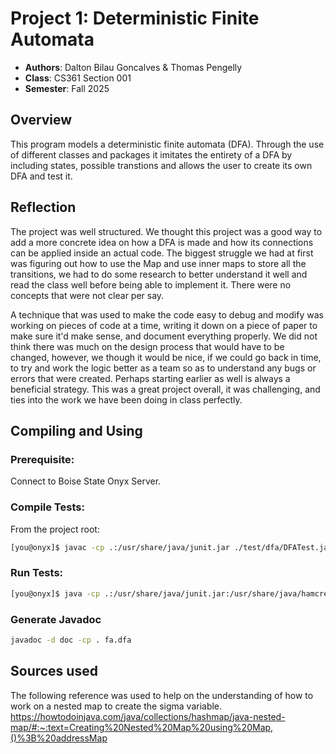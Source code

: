 # Project 1: Deterministic Finite Automata

* **Authors**: Dalton Bilau Goncalves & Thomas Pengelly
* **Class**: CS361 Section 001
* **Semester**: Fall 2025

## Overview

This program models a deterministic finite automata (DFA).
Through the use of different classes and packages it imitates
the entirety of a DFA by including states, possible transtions
and allows the user to create its own DFA and test it.

## Reflection

The project was well structured. We thought this project was a good way to add a more concrete idea on how a DFA is made and how its connections can be applied inside an actual code. The biggest struggle we had at first was figuring out how to use the Map and use inner maps to store all the transitions, we had to do some research to better understand it well and read the class well before being able to implement it. There were no concepts that were not clear per say.

A technique that was used to make the code easy to debug and modify was working on pieces of code at a time, writing it down on a piece of paper to make sure it'd make sense, and document everything properly. We did not think there was much on the design process that would have to be changed, however, we though it would be nice, if we could go back in time, to try and work the logic better as a team so as to understand any bugs or errors that were created. Perhaps starting earlier 
as well is always a beneficial strategy. This was a great project overall, it was challenging, and ties into the work 
we have been doing in class perfectly.

## Compiling and Using 

### Prerequisite:

Connect to Boise State Onyx Server.

### Compile Tests:
From the project root:
```bash
[you@onyx]$ javac -cp .:/usr/share/java/junit.jar ./test/dfa/DFATest.java
```

### Run Tests:
```bash
[you@onyx]$ java -cp .:/usr/share/java/junit.jar:/usr/share/java/hamcrest/hamcrest.jar org.junit.runner.JUnitCore test.dfa.DFATest
```

### Generate Javadoc
```bash
javadoc -d doc -cp . fa.dfa
```

## Sources used

The following reference was used to help on the understanding of
how to work on a nested map to create the sigma variable.
https://howtodoinjava.com/java/collections/hashmap/java-nested-map/#:~:text=Creating%20Nested%20Map%20using%20Map,()%3B%20addressMap